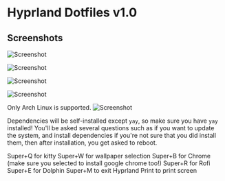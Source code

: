 # Hyprland Dotfiles v1.0

## Screenshots
![Screenshot](https://github.com/user-attachments/assets/f81e59e3-e88a-44d7-b62e-76e5eb0830e3)

![Screenshot](https://github.com/user-attachments/assets/c395bf1a-4ffc-4af6-a3ba-a74496178804)

![Screenshot](https://github.com/user-attachments/assets/64f99e82-c8f7-4f20-b103-814296d91f6f)

![Screenshot](https://github.com/user-attachments/assets/91808974-0680-40a5-8fb6-008c398595e0)

Only Arch Linux is supported. ![Screenshot](https://github.com/user-attachments/assets/05aeac22-145c-49d1-a03b-0ac6dd6b6f6e)

Dependencies will be self-installed except `yay`, so make sure you have `yay` installed!
You'll be asked several questions such as if you want to update the system, and install dependencies if you're not sure that you did install them, then after installation, you get asked to reboot.

Super+Q for kitty
Super+W for wallpaper selection
Super+B for Chrome (make sure you selected to install google chrome too!)
Super+R for Rofi
Super+E for Dolphin
Super+M to exit Hyprland
Print to print screen